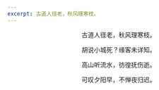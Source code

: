 ```yaml
---
excerpt: 古道人径老，秋风理寒枝。
---
```

<center>
<p>古道人径老，秋风理寒枝。</p>
<p>胡说小城死？缘客未详知。</p>
<p>高山听流水，彷徨抚伤逝。</p>
<p>可叹夕阳早，不惮夜归迟。</p>
</center>